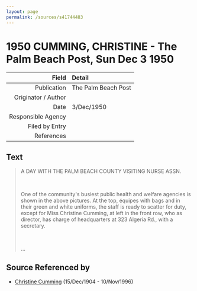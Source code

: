 ```yaml
---
layout: page
permalink: /sources/s41744483
---
```


# 1950 CUMMING, CHRISTINE - The Palm Beach Post, Sun Dec 3 1950

Field | Detail
---:|:---
Publication | The Palm Beach Post
Originator / Author | 
Date | 3/Dec/1950
Responsible Agency | 
Filed by Entry | 
References | 

## Text

> A DAY WITH THE PALM BEACH COUNTY VISITING NURSE ASSN.
>
> <br/>
>
> One of the community's busiest public health and welfare agencies is shown in the above pictures. At the top, équipes with bags and in their green and white uniforms, the staff is ready to scatter for duty, except for Miss Christine Cumming, at left in the front row, who as director, has charge of headquarters at 323 Algeria Rd., with a secretary.
>
> <br/>
>
> ...
>

## Source Referenced by

* [Christine Cumming](../people/@24328630@-christine-cumming-b1904-12-15-d1996-11-10.md) (15/Dec/1904 - 10/Nov/1996)
